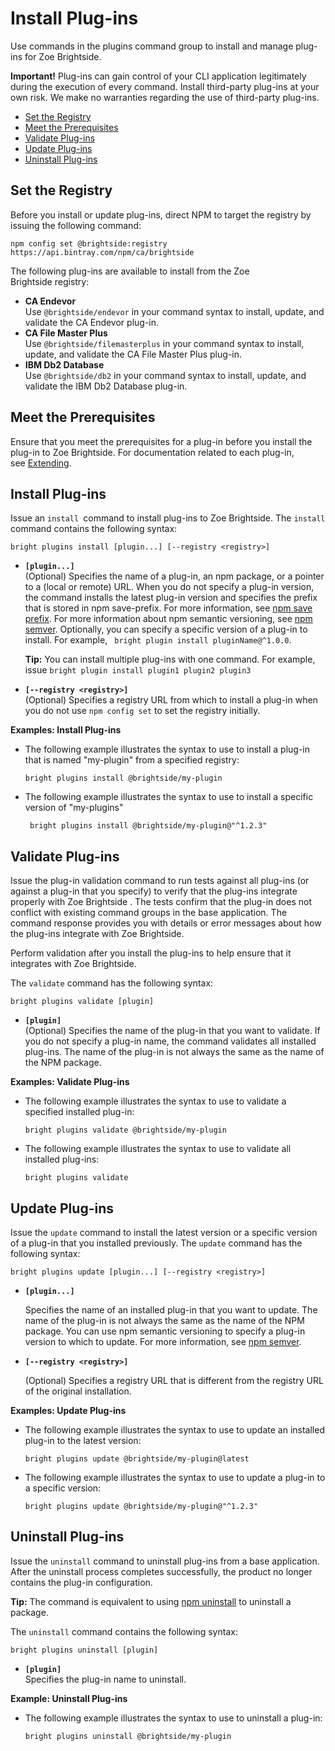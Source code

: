 # Install Plug-ins 

Use commands in the plugins command group to install and manage plug-ins for Zoe Brightside.

**Important!** Plug-ins can gain control of your CLI application
legitimately during the execution of every command. Install third-party
plug-ins at your own risk. We make no warranties regarding
the use of third-party plug-ins.

  - [Set the Registry](#InstallPlug-ins-SettheRegistry)
  - [Meet the Prerequisites](#InstallPlug-ins-MeetthePrerequisites)
  - [Validate Plug-ins](#InstallPlug-ins-ValidatePlug-ins)
  - [Update Plug-ins](#InstallPlug-ins-UpdatePlug-ins)
  - [Uninstall Plug-ins](#InstallPlug-ins-UninstallPlug-ins)

## Set the Registry

Before you install or update plug-ins, direct NPM to target the registry by issuing the following command: 

```
npm config set @brightside:registry https://api.bintray.com/npm/ca/brightside
```

The following plug-ins are available to install from the Zoe Brightside registry:

  - **CA Endevor**  
    Use `@brightside/endevor` in your command syntax to install, update,
    and validate the CA Endevor plug-in. 
  - **CA File Master Plus**  
    Use `@brightside/filemasterplus` in your command syntax to install,
    update, and validate the CA File Master Plus plug-in. 
  - **IBM Db2 Database**  
    Use `@brightside/db2` in your command syntax to install, update, and
    validate the IBM Db2 Database plug-in. 

## Meet the Prerequisites

Ensure that you meet the prerequisites for a plug-in before you install
the plug-in to Zoe Brightside. For documentation related to each plug-in,
see [Extending](cli-extending.md).

## Install Plug-ins

Issue an `install `command to install plug-ins to Zoe Brightside. The
`install` command contains the following syntax:

```
bright plugins install [plugin...] [--registry <registry>]
```

  - **`[plugin...]`**   
    (Optional) Specifies the name of a plug-in, an npm package, or a
    pointer to a (local or remote) URL. When you do not specify a
    plug-in version, the command installs the latest plug-in version and
    specifies the prefix that is stored in npm save-prefix. For more
    information, see [npm save
    prefix](https://docs.npmjs.com/misc/config#save-prefix). For more
    information about npm semantic versioning, see [npm
    semver](https://docs.npmjs.com/misc/semver). Optionally, you can
    specify a specific version of a plug-in to install. For example, `
    bright plugin install pluginName@^1.0.0`.
  
    **Tip:** You can install multiple plug-ins with one command. For
    example, issue `bright plugin install plugin1 plugin2 plugin3`
    
  - **`[--registry <registry>]`**  
    (Optional) Specifies a registry URL from which to install a plug-in
    when you do not use `npm config set` to set the registry initially. 

**Examples: Install Plug-ins**

  - The following example illustrates the syntax to use to install a
    plug-in that is named "my-plugin" from a specified registry:
    
    ```
    bright plugins install @brightside/my-plugin
    ```

  - The following example illustrates the syntax to use to install a
    specific version of "my-plugins" 

    ```
     bright plugins install @brightside/my-plugin@"^1.2.3"
    ```

## Validate Plug-ins

Issue the plug-in validation command to run tests against all plug-ins (or against a plug-in that you specify) to verify that the plug-ins integrate properly with Zoe Brightside . The tests confirm that the plug-in does not conflict with existing command groups in the base application. The command response provides you with details or error messages about how the plug-ins integrate with Zoe Brightside. 

Perform validation after you install the plug-ins to help ensure that it
integrates with Zoe Brightside.

The `validate` command has the following syntax:

```
bright plugins validate [plugin]
```

  - **`[plugin]`**  
    (Optional) Specifies the name of the plug-in that you want to
    validate. If you do not specify a plug-in name, the command
    validates all installed plug-ins. The name of the plug-in is not
    always the same as the name of the NPM package.

**Examples: Validate Plug-ins**

  - The following example illustrates the syntax to use to validate a
    specified installed plug-in:
    
    ``` 
    bright plugins validate @brightside/my-plugin
    ```

  - The following example illustrates the syntax to use to validate all
    installed plug-ins:
    
    ```
    bright plugins validate
    ```

## Update Plug-ins

Issue the `update` command to install the latest version or a specific
version of a plug-in that you installed previously. The `update` command
has the following syntax:

```
bright plugins update [plugin...] [--registry <registry>]
```

  - **`[plugin...]`** 
    
    Specifies the name of an installed plug-in that you want to update.
    The name of the plug-in is not always the same as the name of the
    NPM package. You can use npm semantic versioning to specify a
    plug-in version to which to update. For more information,
    see [npm semver](https://docs.npmjs.com/misc/semver).
  
  - **`[--registry <registry>]`**
    
    (Optional) Specifies a registry URL that is different from the
    registry URL of the original installation. 

**Examples: Update Plug-ins**

  - The following example illustrates the syntax to use to update an
    installed plug-in to the latest version:
    
    ```
    bright plugins update @brightside/my-plugin@latest
    ```

  - The following example illustrates the syntax to use to update a
    plug-in to a specific version:
    
    ```
    bright plugins update @brightside/my-plugin@"^1.2.3"
    ```

## Uninstall Plug-ins

Issue the `uninstall` command to uninstall plug-ins from a base
application. After the uninstall process completes successfully,
the product no longer contains the plug-in
configuration.

**Tip:** The command is equivalent to using [npm
uninstall](https://docs.npmjs.com/cli/uninstall) to uninstall a package.

The `uninstall` command contains the following syntax:

```
bright plugins uninstall [plugin]
```

  - **`[plugin]`**   
    Specifies the plug-in name to uninstall.

**Example: Uninstall Plug-ins**

- The following example illustrates the syntax to use to uninstall a plug-in:

  ```
  bright plugins uninstall @brightside/my-plugin
  ```